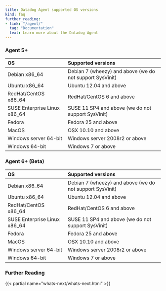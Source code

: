 ```yaml
---
title: Datadog Agent supported OS versions
kind: faq
further_reading:
- link: "/agent/"
  tag: "Documentation"
  text: Learn more about the Datadog Agent
---
```


### Agent 5+

|OS| Supported versions|
|:----|:----|
|Debian x86_64 | Debian 7 (wheezy) and above (we do not support SysVinit)|
|Ubuntu x86_64 | Ubuntu 12.04 and above|
|RedHat/CentOS x86_64| RedHat/CentOS 6 and above |
|SUSE Enterprise Linux x86_64 | SUSE 11 SP4 and above (we do not support SysVinit)| 
|Fedora| Fedora 25 and above |
|MacOS| OSX 10.10 and above|
|Windows server 64-bit| Windows server 2008r2 or above|
|Windows 64-bit| Windows 7 or above|

### Agent 6+ (Beta)

|OS| Supported versions|
|:----|:----|
|Debian x86_64 | Debian 7 (wheezy) and above (we do not support SysVinit)|
|Ubuntu x86_64 | Ubuntu 12.04 and above|
|RedHat/CentOS x86_64| RedHat/CentOS 6 and above |
|SUSE Enterprise Linux x86_64 | SUSE 11 SP4 and above (we do not support SysVinit)| 
|Fedora| Fedora 25 and above |
|MacOS| OSX 10.10 and above|
|Windows server 64-bit| Windows server 2008r2 or above|
|Windows 64-bit| Windows 7 or above|

### Further Reading
{{< partial name="whats-next/whats-next.html" >}}